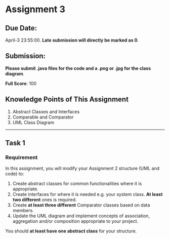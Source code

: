 # Assignment 3

## **Due Date:**

April-3 23:55:00. **Late submission will directly be marked as 0**.

## **Submission:**

**Please submit .java files for the code and a .png or .jpg for the class diagram**.

**Full Score**: 100

## **Knowledge Points** of This Assignment

1. Abstract Classes and Interfaces
2. Comparable and Comparator
3. UML Class Diagram

---

## Task 1

### Requirement

In this assignment, you will modify your Assignment 2 structure (UML and code) to:

1. Create abstract classes for common functionalities where it is appropriate.
2. Create interfaces for where it is needed e.g. your system class. **At least two different** ones is required.
3. Create **at least three different** Comparator classes based on data members.
4. Update the UML diagram and implement concepts of association, aggregation and/or composition appropriate to your project.

You should **at least have one abstract class** for your structure.
